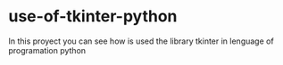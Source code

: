 # use-of-tkinter-python
In this proyect you can see how is used the library tkinter in lenguage of programation python
